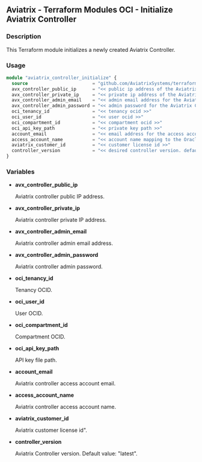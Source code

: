## Aviatrix - Terraform Modules OCI - Initialize Aviatrix Controller 

### Description

This Terraform module initializes a newly created Aviatrix Controller.

### Usage

``` terraform
module "aviatrix_controller_initialize" {
  source                        = "github.com/AviatrixSystems/terraform-module-oci.git//modules/aviatrix-controller-initialize"
  avx_controller_public_ip      = "<< public ip address of the Aviatrix Controller >>"
  avx_controller_private_ip     = "<< private ip address of the Aviatrix Controller >>"
  avx_controller_admin_email    = "<< admin email address for the Aviatrix Controller >>"
  avx_controller_admin_password = "<< admin password for the Aviatrix Controller >>"
  oci_tenancy_id                = "<< tenancy ocid >>"
  oci_user_id                   = "<< user ocid >>"
  oci_compartment_id            = "<< compartment ocid >>"
  oci_api_key_path              = "<< private key path >>"
  account_email                 = "<< email address for the access account >>"
  access_account_name           = "<< account name mapping to the Oracle account >>"
  aviatrix_customer_id          = "<< customer license id >>"
  controller_version            = "<< desired controller version. defaults to 'latest' >>"
}
```

### Variables

- **avx_controller_public_ip**

  Aviatrix controller public IP address.

- **avx_controller_private_ip**

  Aviatrix controller private IP address.

- **avx_controller_admin_email**

  Aviatrix controller admin email address.

- **avx_controller_admin_password**

  Aviatrix controller admin password.

- **oci_tenancy_id**

  Tenancy OCID.

- **oci_user_id**

  User OCID.

- **oci_compartment_id**

  Compartment OCID.

- **oci_api_key_path**

  API key file path.

- **account_email**

  Aviatrix controller access account email.

- **access_account_name**

  Aviatrix controller access account name.

- **aviatrix_customer_id**

  Aviatrix customer license id".

- **controller_version**

  Aviatrix Controller version. Default value: "latest".
